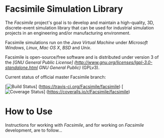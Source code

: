 Facsimile Simulation Library
============================

The _Facsimile_ project's goal is to develop and maintain a high-quality, 3D,
discrete-event simulation library that can be used for industrial simulation
projects in an engineering and/or manufacturing environment.

Facsimile simulations run on the _Java Virtual Machine_ under _Microsoft
Windows_, _Linux_, _Mac OS X_, _BSD_ and _Unix_.

Facsimile is open-source/free software and is distributed under version 3 of
the _[GNU General Public License]
(http://www.gnu.org/licenses/lgpl-3.0-standalone.html GNU General Public)_
(GPLv3).

Current status of official master Facsimile branch:

[![Build Status](https://travis-ci.org/Facsimile/facsimile.svg?branch=master)]
(https://travis-ci.org/Facsimile/facsimile)
[![Coverage Status](https://coveralls.io/repos/Facsimile/facsimile/badge.svg)]
(https://coveralls.io/r/Facsimile/facsimile)

# How to Use

Instructions for working with _Facsimile_, and for working on _Facsimile_
development, are to follow...